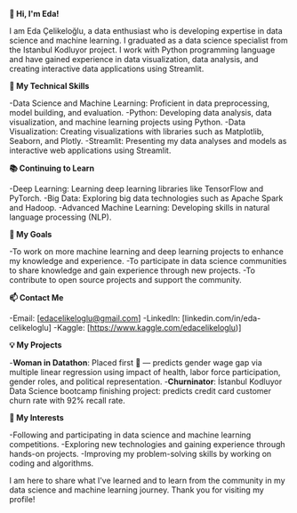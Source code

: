**👋 Hi, I'm Eda!**

I am Eda Çelikeloğlu, a data enthusiast who is developing expertise in data science and machine learning. I graduated as a data science specialist from the Istanbul Kodluyor project. I work with Python programming language and have gained experience in data visualization, data analysis, and creating interactive data applications using Streamlit.


**💼 My Technical Skills**

-Data Science and Machine Learning: Proficient in data preprocessing, model building, and evaluation.
-Python: Developing data analysis, data visualization, and machine learning projects using Python.
-Data Visualization: Creating visualizations with libraries such as Matplotlib, Seaborn, and Plotly.
-Streamlit: Presenting my data analyses and models as interactive web applications using Streamlit.

**📚 Continuing to Learn**

-Deep Learning: Learning deep learning libraries like TensorFlow and PyTorch.
-Big Data: Exploring big data technologies such as Apache Spark and Hadoop.
-Advanced Machine Learning: Developing skills in natural language processing (NLP).

**🌱 My Goals**

-To work on more machine learning and deep learning projects to enhance my knowledge and experience.
-To participate in data science communities to share knowledge and gain experience through new projects.
-To contribute to open source projects and support the community.

**📫 Contact Me**

-Email: [edacelikeloglu@gmail.com]
-LinkedIn: [linkedin.com/in/eda-celikeloglu]
-Kaggle: [https://www.kaggle.com/edacelikeloglu)]

**💡 My Projects**

-**Woman in Datathon**: Placed first 🥇 — predicts gender wage gap via multiple linear regression using impact of health, labor force participation, gender roles, and political representation.
-**Churninator**: İstanbul Kodluyor Data Science bootcamp finishing project: predicts credit card customer churn rate with 92% recall rate.

**🎉 My Interests**

-Following and participating in data science and machine learning competitions.
-Exploring new technologies and gaining experience through hands-on projects.
-Improving my problem-solving skills by working on coding and algorithms.

I am here to share what I've learned and to learn from the community in my data science and machine learning journey. Thank you for visiting my profile!

